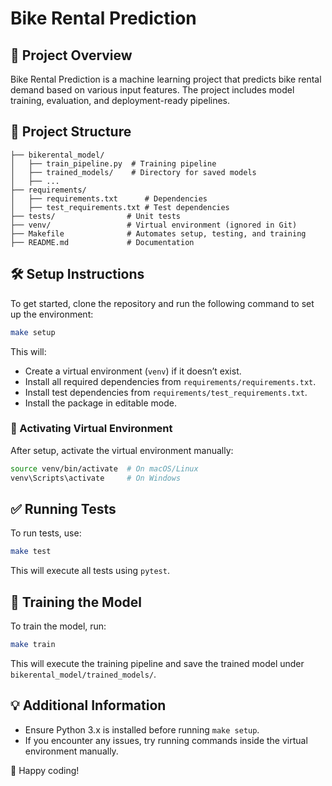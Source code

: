 # Bike Rental Prediction

## 🚀 Project Overview
Bike Rental Prediction is a machine learning project that predicts bike rental demand based on various input features. The project includes model training, evaluation, and deployment-ready pipelines.

## 📂 Project Structure
```
├── bikerental_model/
│   ├── train_pipeline.py  # Training pipeline
│   ├── trained_models/    # Directory for saved models
│   ├── ...
├── requirements/
│   ├── requirements.txt      # Dependencies
│   ├── test_requirements.txt # Test dependencies
├── tests/                # Unit tests
├── venv/                 # Virtual environment (ignored in Git)
├── Makefile              # Automates setup, testing, and training
├── README.md             # Documentation
```

## 🛠 Setup Instructions
To get started, clone the repository and run the following command to set up the environment:

```sh
make setup
```

This will:
- Create a virtual environment (`venv`) if it doesn’t exist.
- Install all required dependencies from `requirements/requirements.txt`.
- Install test dependencies from `requirements/test_requirements.txt`.
- Install the package in editable mode.

### 🏃 Activating Virtual Environment
After setup, activate the virtual environment manually:

```sh
source venv/bin/activate  # On macOS/Linux
venv\Scripts\activate     # On Windows
```

## ✅ Running Tests
To run tests, use:

```sh
make test
```

This will execute all tests using `pytest`.

## 🎯 Training the Model
To train the model, run:

```sh
make train
```

This will execute the training pipeline and save the trained model under `bikerental_model/trained_models/`.

## 💡 Additional Information
- Ensure Python 3.x is installed before running `make setup`.
- If you encounter any issues, try running commands inside the virtual environment manually.

🚀 Happy coding!

